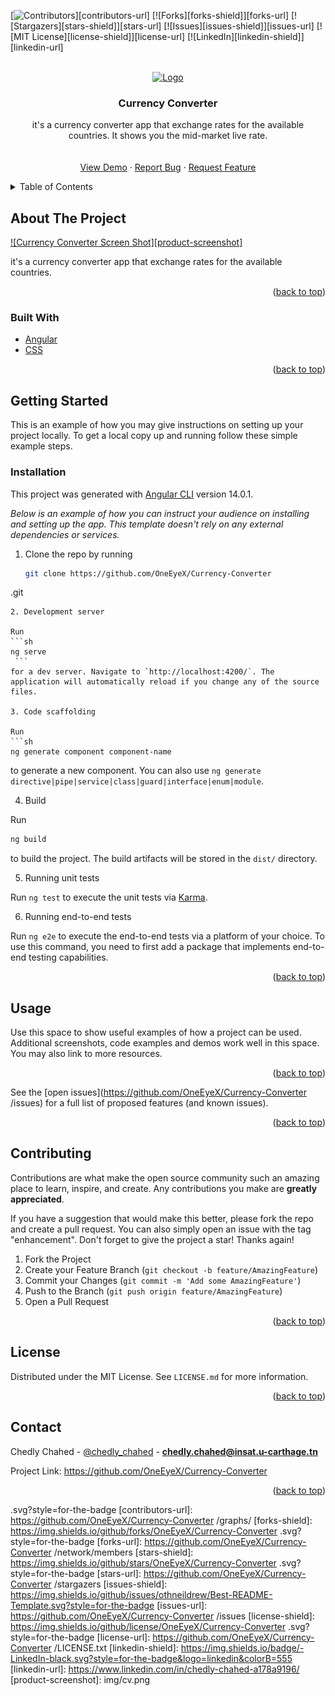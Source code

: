 <div id="top"></div>

[![Contributors][contributors-shield]][contributors-url]
[![Forks][forks-shield]][forks-url]
[![Stargazers][stars-shield]][stars-url]
[![Issues][issues-shield]][issues-url]
[![MIT License][license-shield]][license-url]
[![LinkedIn][linkedin-shield]][linkedin-url]



<!-- PROJECT LOGO -->
<br />
<div align="center">
  <a href="https://github.com/OneEyeX/Currency-Converter
/">
    <img src="clock.ico" alt="Logo" width="80" height="80">
  </a>

  <h3 align="center">Currency Converter</h3>

  <p align="center">
   it's a currency converter app that exchange rates for the available countries. It shows you the mid-market live rate.
    <br />
    <!-- <a href="#"><strong>Explore the docs »</strong></a> -->
    <br />
    <br />
    <a href="https://oneeyex.github.io/Currency-Converter
/">View Demo</a>
    ·
    <a href="https://github.com/OneEyeX/Currency-Converter
/issues">Report Bug</a>
    ·
    <a href="https://github.com/OneEyeX/Currency-Converter
/issues">Request Feature</a>
  </p>
</div>



<!-- TABLE OF CONTENTS -->
<details>
  <summary>Table of Contents</summary>
  <ol>
    <li>
      <a href="#about-the-project">About The Project</a>
      <ul>
        <li><a href="#built-with">Built With</a></li>
      </ul>
    </li>
    <li>
      <a href="#getting-started">Getting Started</a>
      <ul>
        <li><a href="#installation">Installation</a></li>
      </ul>
    </li>
    <li><a href="#contributing">Contributing</a></li>
    <li><a href="#license">License</a></li>
    <li><a href="#contact">Contact</a></li>
    
  </ol>
</details>



<!-- ABOUT THE PROJECT -->
## About The Project

[![Currency Converter Screen Shot][product-screenshot]](img/cv.png)

it's a currency converter app that exchange rates for the available countries.
 
<p align="right">(<a href="#top">back to top</a>)</p>



### Built With
 
* [Angular](https://angular.io/)
* [CSS](https://css.org/)
 

<p align="right">(<a href="#top">back to top</a>)</p>



<!-- GETTING STARTED -->
## Getting Started

This is an example of how you may give instructions on setting up your project locally.
To get a local copy up and running follow these simple example steps.

 
### Installation


This project was generated with [Angular CLI](https://github.com/angular/angular-cli) version 14.0.1.

_Below is an example of how you can instruct your audience on installing and setting up the app. This template doesn't rely on any external dependencies or services._
 
1. Clone the repo by running
   ```sh
   git clone https://github.com/OneEyeX/Currency-Converter
.git
   ```
2. Development server

Run  
  ```sh 
  ng serve 
    ```
for a dev server. Navigate to `http://localhost:4200/`. The application will automatically reload if you change any of the source files.

3. Code scaffolding

Run 
```sh 
  ng generate component component-name
  ```
 to generate a new component. You can also use `ng generate directive|pipe|service|class|guard|interface|enum|module`.

4. Build

Run 
```sh 
ng build
 ``` 
 to build the project. The build artifacts will be stored in the `dist/` directory.

5. Running unit tests

Run `ng test` to execute the unit tests via [Karma](https://karma-runner.github.io).

6. Running end-to-end tests

Run `ng e2e` to execute the end-to-end tests via a platform of your choice. To use this command, you need to first add a package that implements end-to-end testing capabilities.


<p align="right">(<a href="#top">back to top</a>)</p>



<!-- USAGE EXAMPLES -->
## Usage

Use this space to show useful examples of how a project can be used. Additional screenshots, code examples and demos work well in this space. You may also link to more resources.
 

<p align="right">(<a href="#top">back to top</a>)</p>


 

See the [open issues](https://github.com/OneEyeX/Currency-Converter
/issues) for a full list of proposed features (and known issues).

<p align="right">(<a href="#top">back to top</a>)</p>



<!-- CONTRIBUTING -->
## Contributing

Contributions are what make the open source community such an amazing place to learn, inspire, and create. Any contributions you make are **greatly appreciated**.

If you have a suggestion that would make this better, please fork the repo and create a pull request. You can also simply open an issue with the tag "enhancement".
Don't forget to give the project a star! Thanks again!

1. Fork the Project
2. Create your Feature Branch (`git checkout -b feature/AmazingFeature`)
3. Commit your Changes (`git commit -m 'Add some AmazingFeature'`)
4. Push to the Branch (`git push origin feature/AmazingFeature`)
5. Open a Pull Request

<p align="right">(<a href="#top">back to top</a>)</p>



<!-- LICENSE -->
## License

Distributed under the MIT License. See `LICENSE.md` for more information.

<p align="right">(<a href="#top">back to top</a>)</p>



<!-- CONTACT -->
## Contact

Chedly Chahed - [@chedly_chahed](https://twitter.com/chedly_chahed) - **chedly.chahed@insat.u-carthage.tn**

Project Link: [https://github.com/OneEyeX/Currency-Converter
](https://github.com/OneEyeX/Currency-Converter
)

<p align="right">(<a href="#top">back to top</a>)</p>

 

<!-- MARKDOWN LINKS & IMAGES -->
<!--  #reference-style-links -->
[contributors-shield]: https://img.shields.io/github/contributors/OneEyeX/Currency-Converter
.svg?style=for-the-badge
[contributors-url]: https://github.com/OneEyeX/Currency-Converter
/graphs/
[forks-shield]: https://img.shields.io/github/forks/OneEyeX/Currency-Converter
.svg?style=for-the-badge
[forks-url]: https://github.com/OneEyeX/Currency-Converter
/network/members
[stars-shield]: https://img.shields.io/github/stars/OneEyeX/Currency-Converter
.svg?style=for-the-badge
[stars-url]: https://github.com/OneEyeX/Currency-Converter
/stargazers
[issues-shield]: https://img.shields.io/github/issues/othneildrew/Best-README-Template.svg?style=for-the-badge
[issues-url]: https://github.com/OneEyeX/Currency-Converter
/issues
[license-shield]: https://img.shields.io/github/license/OneEyeX/Currency-Converter
.svg?style=for-the-badge
[license-url]: https://github.com/OneEyeX/Currency-Converter
/LICENSE.txt
[linkedin-shield]: https://img.shields.io/badge/-LinkedIn-black.svg?style=for-the-badge&logo=linkedin&colorB=555
[linkedin-url]: https://www.linkedin.com/in/chedly-chahed-a178a9196/
[product-screenshot]: img/cv.png





